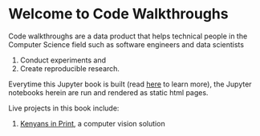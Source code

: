 # Welcome to Code Walkthroughs

Code walkthroughs are a data product that helps technical people in the Computer Science field
such as software engineers and data scientists
1. Conduct experiments and
2. Create reproducible research.

Everytime this Jupyter book is built (read 
[here](https://ceethinwa.github.io/BTS-Continuous-Learning/initial_setup.html)
to learn more), the Jupyter notebooks herein are run and rendered as static html pages.

Live projects in this book include:
1. [Kenyans in Print](./kenyans-in-print/kip-intro), a computer vision solution